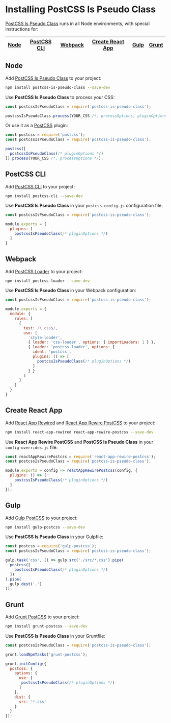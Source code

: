 # Installing PostCSS Is Pseudo Class

[PostCSS Is Pseudo Class] runs in all Node environments, with special instructions for:

| [Node](#node) | [PostCSS CLI](#postcss-cli) | [Webpack](#webpack) | [Create React App](#create-react-app) | [Gulp](#gulp) | [Grunt](#grunt) |
| --- | --- | --- | --- | --- | --- |

## Node

Add [PostCSS Is Pseudo Class] to your project:

```bash
npm install postcss-is-pseudo-class --save-dev
```

Use **PostCSS Is Pseudo Class** to process your CSS:

```js
const postcssIsPseudoClass = require('postcss-is-pseudo-class');

postcssIsPseudoClass.process(YOUR_CSS /*, processOptions, pluginOptions */);
```

Or use it as a [PostCSS] plugin:

```js
const postcss = require('postcss');
const postcssIsPseudoClass = require('postcss-is-pseudo-class');

postcss([
  postcssIsPseudoClass(/* pluginOptions */)
]).process(YOUR_CSS /*, processOptions */);
```

## PostCSS CLI

Add [PostCSS CLI] to your project:

```bash
npm install postcss-cli --save-dev
```

Use **PostCSS Is Pseudo Class** in your `postcss.config.js` configuration file:

```js
const postcssIsPseudoClass = require('postcss-is-pseudo-class');

module.exports = {
  plugins: [
    postcssIsPseudoClass(/* pluginOptions */)
  ]
}
```

## Webpack

Add [PostCSS Loader] to your project:

```bash
npm install postcss-loader --save-dev
```

Use **PostCSS Is Pseudo Class** in your Webpack configuration:

```js
const postcssIsPseudoClass = require('postcss-is-pseudo-class');

module.exports = {
  module: {
    rules: [
      {
        test: /\.css$/,
        use: [
          'style-loader',
          { loader: 'css-loader', options: { importLoaders: 1 } },
          { loader: 'postcss-loader', options: {
            ident: 'postcss',
            plugins: () => [
              postcssIsPseudoClass(/* pluginOptions */)
            ]
          } }
        ]
      }
    ]
  }
}
```

## Create React App

Add [React App Rewired] and [React App Rewire PostCSS] to your project:

```bash
npm install react-app-rewired react-app-rewire-postcss --save-dev
```

Use **React App Rewire PostCSS** and **PostCSS Is Pseudo Class** in your
`config-overrides.js` file:

```js
const reactAppRewirePostcss = require('react-app-rewire-postcss');
const postcssIsPseudoClass = require('postcss-is-pseudo-class');

module.exports = config => reactAppRewirePostcss(config, {
  plugins: () => [
    postcssIsPseudoClass(/* pluginOptions */)
  ]
});
```

## Gulp

Add [Gulp PostCSS] to your project:

```bash
npm install gulp-postcss --save-dev
```

Use **PostCSS Is Pseudo Class** in your Gulpfile:

```js
const postcss = require('gulp-postcss');
const postcssIsPseudoClass = require('postcss-is-pseudo-class');

gulp.task('css', () => gulp.src('./src/*.css').pipe(
  postcss([
    postcssIsPseudoClass(/* pluginOptions */)
  ])
).pipe(
  gulp.dest('.')
));
```

## Grunt

Add [Grunt PostCSS] to your project:

```bash
npm install grunt-postcss --save-dev
```

Use **PostCSS Is Pseudo Class** in your Gruntfile:

```js
const postcssIsPseudoClass = require('postcss-is-pseudo-class');

grunt.loadNpmTasks('grunt-postcss');

grunt.initConfig({
  postcss: {
    options: {
      use: [
       postcssIsPseudoClass(/* pluginOptions */)
      ]
    },
    dist: {
      src: '*.css'
    }
  }
});
```

[Gulp PostCSS]: https://github.com/postcss/gulp-postcss
[Grunt PostCSS]: https://github.com/nDmitry/grunt-postcss
[PostCSS]: https://github.com/postcss/postcss
[PostCSS CLI]: https://github.com/postcss/postcss-cli
[PostCSS Loader]: https://github.com/postcss/postcss-loader
[PostCSS Is Pseudo Class]: https://github.com/csstools/postcss-is-pseudo-class
[React App Rewire PostCSS]: https://github.com/csstools/react-app-rewire-postcss
[React App Rewired]: https://github.com/timarney/react-app-rewired
